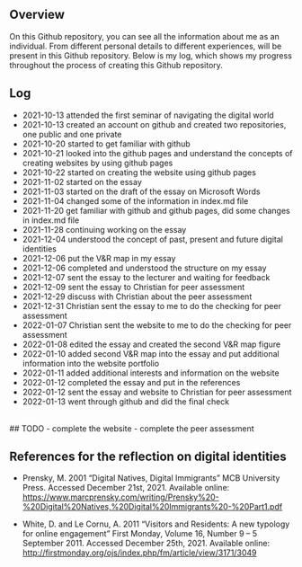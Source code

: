 ## Overview 
 On this Github repository, you can see all the information about me as an individual. From different personal details to different experiences, will be present in this Github repository. Below is my log, which shows my progress throughout the process of creating this Github repository.  



## Log
- 2021-10-13 attended the first seminar of navigating the digital world  
- 2021-10-13 created an account on github and created two repositories, one public and one private 
- 2021-10-20 started to get familiar with github
- 2021-10-21 looked into the github pages and understand the concepts of creating websites by using github pages
- 2021-10-22 started on creating the website using github pages
- 2021-11-02 started on the essay
- 2021-11-03 started on the draft of the essay on Microsoft Words
- 2021-11-04 changed some of the information in index.md file 
- 2021-11-20 get familiar with github and github pages, did some changes in index.md file
- 2021-11-28 continuing working on the essay
- 2021-12-04 understood the concept of past, present and future digital identities
- 2021-12-06 put the V&R map in my essay
- 2021-12-06 completed and understood the structure on my essay
- 2021-12-07 sent the essay to the lecturer and waiting for feedback
- 2021-12-09 sent the essay to Christian for peer assessment
- 2021-12-29 discuss with Christian about the peer assessment 
- 2021-12-31 Christian sent the essay to me to do the checking for peer assessment
- 2022-01-07 Christian sent the website to me to do the checking for peer assessment
- 2022-01-08 edited the essay and created the second V&R map figure 
- 2022-01-10 added second V&R map into the essay and put additional information into the website portfolio
- 2022-01-11 added additional interests and information on the website
- 2022-01-12 completed the essay and put in the references
- 2022-01-12 sent the essay and website to Christian for peer assessment
- 2022-01-13 went through github and did the final check

<br>
## TODO  
- complete the website 
- complete the peer assessment


## References for the reflection on digital identities 
- Prensky, M. 2001 “Digital Natives, Digital Immigrants” MCB University Press. Accessed December 21st, 2021. Available online: https://www.marcprensky.com/writing/Prensky%20-%20Digital%20Natives,%20Digital%20Immigrants%20-%20Part1.pdf

- White, D. and Le Cornu, A. 2011 “Visitors and Residents: A new typology for online engagement” First Monday, Volume 16, Number 9 – 5 September 2011. Accessed December 25th, 2021. Available online: http://firstmonday.org/ojs/index.php/fm/article/view/3171/3049



